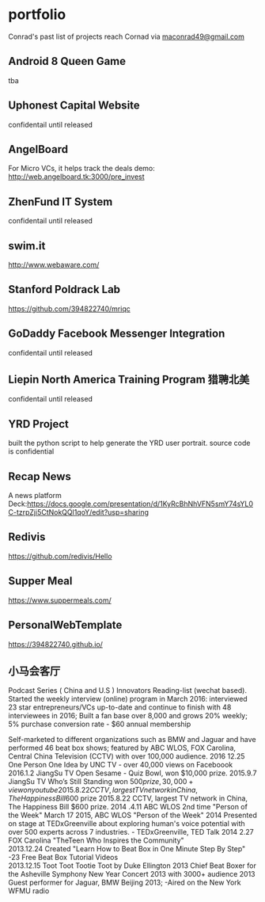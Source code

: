 # portfolio
Conrad's past list of projects
reach Cornad via maconrad49@gmail.com


## Android 8 Queen Game
tba

## Uphonest Capital Website 
confidentail until released

## AngelBoard
For Micro VCs, it helps track the deals
demo: http://web.angelboard.tk:3000/pre_invest


## ZhenFund IT System
confidentail until released 


## swim.it 
http://www.webaware.com/

## Stanford Poldrack Lab
https://github.com/394822740/mriqc


## GoDaddy Facebook Messenger Integration
confidentail until released

## Liepin North America Training Program 猎聘北美 
confidentail until released

## YRD Project 
built the python script to help generate the YRD user portrait. source code is confidential 


## Recap News
A news platform 
Deck:https://docs.google.com/presentation/d/1KyRcBhNhVFN5smY74sYL0C-tzrpZji5CtNokQQl1qoY/edit?usp=sharing


## Redivis 
https://github.com/redivis/Hello

## Supper Meal
https://www.suppermeals.com/

## PersonalWebTemplate
https://394822740.github.io/


## 小马会客厅
Podcast Series ( China and U.S )  Innovators Reading-list (wechat based). Started the weekly interview (online) program in March 2016: interviewed 23 star entrepreneurs/VCs up-to-date and continue to finish with 48 interviewees in 2016;
Built a fan base over 8,000 and grows 20% weekly; 5% purchase conversion rate - $60 annual membership


Self-marketed to different organizations such as BMW and Jaguar and have performed 46 beat box shows; featured by ABC WLOS, FOX Carolina, Central China Television (CCTV) with over 100,000 audience.
2016 12.25 One Person One Idea by UNC TV - over 40,000 views on Faceboook
2016.1.2 JiangSu TV  Open Sesame - Quiz Bowl, won $10,000 prize.
2015.9.7 JiangSu TV  Who’s Still Standing won $500 prize, 30,000+view on youtube 
2015.8.22 CCTV, largest TV network in China,  The Happiness Bill  600$ prize 
2015.8.22 CCTV, largest TV network in China,  The Happiness Bill  $600 prize.
2014 .4.11 ABC WLOS 2nd time "Person of the Week"  March 17 2015, ABC WLOS "Person of the Week" 
2014 Presented on stage at TEDxGreenville about exploring human's voice potential with over 500 experts across 7 industries. - TEDxGreenville, TED Talk
2014 2.27 FOX Carolina "TheTeen Who Inspires the Community"  
2013.12.24 Created "Learn How to Beat Box in One Minute Step By Step" -23 Free Beat Box Tutorial Videos  
2013.12.15 Toot Toot Tootie Toot by Duke Ellington
2013 Chief Beat Boxer for the Asheville Symphony New Year Concert 2013 with 3000+ audience
2013 Guest performer for Jaguar, BMW Beijing 2013; -Aired on the New York WFMU radio
